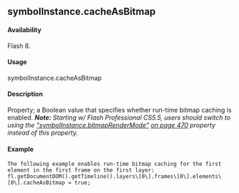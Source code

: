 ## symbolInstance.cacheAsBitmap

#### Availability

Flash 8.

#### Usage

symbolInstance.cacheAsBitmap

#### Description

Property; a Boolean value that specifies whether run-time bitmap caching is enabled.
***Note:** Starting w/ Flash Professional CS5.5, users should switch to using the ["symbolInstance.bitmapRenderMode"](#_bookmark920)* *[on page 470](#_bookmark920) property instead of this property.*

#### Example

```
The following example enables run-time bitmap caching for the first element in the first frame on the first layer:
fl.getDocumentDOM().getTimeline().layers\[0\].frames\[0\].elements\[0\].cacheAsBitmap = true;

```